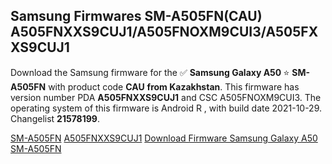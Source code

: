 <h2>Samsung Firmwares SM-A505FN(CAU) A505FNXXS9CUJ1/A505FNOXM9CUI3/A505FXXS9CUJ1</h2>
Download the Samsung firmware for the ✅ <strong>Samsung Galaxy A50 </strong> ⭐ <strong>SM-A505FN</strong> with product code <strong>CAU</strong> <strong> from Kazakhstan</strong>. This firmware has version number PDA <strong>A505FNXXS9CUJ1</strong> and CSC A505FNOXM9CUI3. The operating system of this firmware is Android R , with build date 2021-10-29. Changelist <strong>21578199</strong>.


[SM-A505FN](https://samfirm.shop/samsung/model/SM-A505FN)
[A505FNXXS9CUJ1](https://samfirm.shop/samsung/pda/A505FNXXS9CUJ1)
[Download Firmware Samsung Galaxy A50 SM-A505FN](https://samfirm.shop/samsung/firmware/469587)
